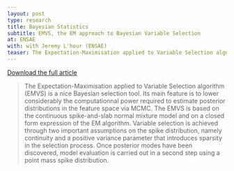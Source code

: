 ```yaml
---
layout: post
type: research
title: Bayesian Statistics
subtitle: EMVS, the EM approach to Bayesian Variable Selection
at: ENSAE
with: with Jeremy L'hour (ENSAE)
teaser: The Expectation-Maximisation applied to Variable Selection algorithm (EMVS) is a nice Bayesian selection tool. Its main feature is to lower considerably the computationnal power required to estimate posterior distributions in the feature space via MCMC...
---
```


<a href="{{ base.url }}/download/LHOUR_SALEILLE_STATSBAYESIENNES_2015.pdf" target="_blank">Download the full article</a>

> The Expectation-Maximisation applied to Variable Selection algorithm (EMVS) is a nice Bayesian selection tool. Its main feature is to lower considerably the computationnal power required to estimate posterior distributions in the feature space via MCMC. The EMVS is based on the continuous spike-and-slab normal mixture model and on a closed form expression of the EM algorithm. Variable selection is achieved through two important assumptions on the spike distribution, namely continuity and a positive variance parameter that introduces sparsity in the selection process. Once posterior modes have been discovered, model evaluation is carried out in a second step using a point mass spike distribution.
